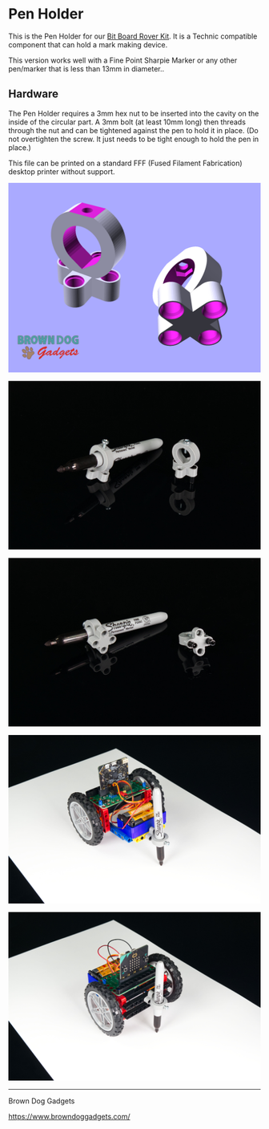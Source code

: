 # Pen Holder

This is the Pen Holder for our [Bit Board Rover Kit](https://www.browndoggadgets.com/products/bit-board-rover). It is a Technic compatible component that can hold a mark making device.

This version works well with a Fine Point Sharpie Marker or any other pen/marker that is less than 13mm in diameter..

## Hardware
The Pen Holder requires a 3mm hex nut to be inserted into the cavity on the inside of the circular part. A 3mm bolt (at least 10mm long) then threads through the nut and can be tightened against the pen to hold it in place. (Do not overtighten the screw. It just needs to be tight enough to hold the pen in place.)

This file can be printed on a standard FFF (Fused Filament Fabrication) desktop printer without support.

![](Images/Pen-Holder.png)

![](Images/Pen-Holder-5432.jpg)

![](Images/Pen-Holder-5433.jpg)

![](Images/Rover-with-Pen-Holder-5436.jpg)

![](Images/Rover-with-Pen-Holder-5437.jpg)


---

Brown Dog Gadgets

https://www.browndoggadgets.com/
